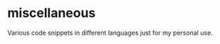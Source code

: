 miscellaneous
=============

Various code snippets in different languages just for my personal use.
